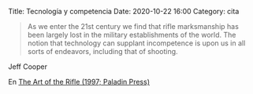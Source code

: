 Title: Tecnología y competencia
Date: 2020-10-22 16:00
Category: cita

> As we enter the 21st century we find that rifle marksmanship has been largely lost in the military establishments of the world. The notion that technology can supplant incompetence is upon us in all sorts of endeavors, including that of shooting.

Jeff Cooper

En [The Art of the Rifle (1997; Paladin Press)](https://www.amazon.com/exec/obidos/ASIN/0873649311/photonetA/)

